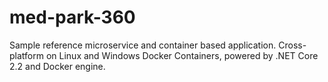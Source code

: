 # med-park-360
Sample reference microservice and container based application. Cross-platform on Linux and Windows Docker Containers, powered by .NET Core 2.2 and Docker engine.
